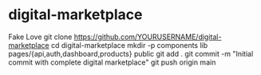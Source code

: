 # digital-marketplace
Fake Love
git clone https://github.com/YOURUSERNAME/digital-marketplace
cd digital-marketplace
mkdir -p components lib pages/{api,auth,dashboard,products} public
git add .
git commit -m "Initial commit with complete digital marketplace"
git push origin main
